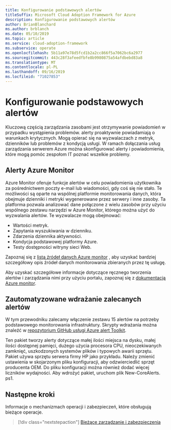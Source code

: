```yaml
---
title: Konfigurowanie podstawowych alertów
titleSuffix: Microsoft Cloud Adoption Framework for Azure
description: Konfigurowanie podstawowych alertów
author: BrianBlanchard
ms.author: brblanch
ms.date: 05/10/2019
ms.topic: article
ms.service: cloud-adoption-framework
ms.subservice: operate
ms.openlocfilehash: 5b11a97e78d5fcd1b2a2cc866f5a7062bc6a2977
ms.sourcegitcommit: 443c28f3afeedfbfe8b9980875a54afdbebd83a8
ms.translationtype: MT
ms.contentlocale: pl-PL
ms.lasthandoff: 09/16/2019
ms.locfileid: "71027853"
---
```

# <a name="set-up-basic-alerts"></a>Konfigurowanie podstawowych alertów

Kluczową częścią zarządzania zasobami jest otrzymywanie powiadomień w przypadku wystąpienia problemów. alerty proaktywnie powiadamiają o warunkach krytycznych. Mogą opierać się na wyzwalaczach z metryk, dzienników lub problemów z kondycją usługi. W ramach dołączania usług zarządzania serwerem Azure można skonfigurować alerty i powiadomienia, które mogą pomóc zespołom IT poznać wszelkie problemy.

## <a name="azure-monitor-alerts"></a>Alerty Azure Monitor

Azure Monitor oferuje [](https://docs.microsoft.com/azure/azure-monitor/platform/alerts-overview) funkcje alertów w celu powiadomienia użytkownika za pośrednictwem poczty e-mail lub wiadomości, gdy coś się nie stało. Te możliwości są oparte na wspólnej platformie monitorowania danych, która obejmuje dzienniki i metryki wygenerowane przez serwery i inne zasoby. Ta platforma pozwala analizować dane połączone z wielu zasobów przy użyciu wspólnego zestawu narzędzi w Azure Monitor, którego można użyć do wyzwalania alertów. Te wyzwalacze mogą obejmować:

- Wartości metryk.
- Zapytania wyszukiwania w dzienniku.
- Zdarzenia dziennika aktywności.
- Kondycja podstawowej platformy Azure.
- Testy dostępności witryny sieci Web.

Zapoznaj się z [listą źródeł danych Azure monitor](https://docs.microsoft.com/azure/azure-monitor/platform/data-sources) , aby uzyskać bardziej szczegółowy opis źródeł danych monitorowania zbieranych przez tę usługę.

Aby uzyskać szczegółowe informacje dotyczące ręcznego tworzenia alertów i zarządzania nimi przy użyciu portalu, zapoznaj się z [dokumentacją Azure monitor](https://docs.microsoft.com/azure/azure-monitor/platform/alerts-metric).

## <a name="automated-deployment-of-recommended-alerts"></a>Zautomatyzowane wdrażanie zalecanych alertów

W tym przewodniku zalecamy włączenie zestawu 15 alertów na potrzeby podstawowego monitorowania infrastruktury. Skrypty wdrażania można znaleźć w [repozytorium GitHub usługi Azure alert Toolkit](https://github.com/Microsoft/manageability-toolkits).

Ten pakiet tworzy alerty dotyczące małej ilości miejsca na dysku, małej ilości dostępnej pamięci, dużego użycia procesora CPU, nieoczekiwanych zamknięć, uszkodzonych systemów plików i typowych awarii sprzętu. Pakiet używa sprzętu serwera firmy HP jako przykładu. Należy zmienić ustawienia w skojarzonym pliku konfiguracji, aby odzwierciedlić sprzęt producenta OEM. Do pliku konfiguracji można również dodać więcej liczników wydajności. Aby wdrożyć pakiet, uruchom plik New-CoreAlerts. ps1.

## <a name="next-steps"></a>Następne kroki

Informacje o mechanizmach operacji i zabezpieczeń, które obsługują bieżące operacje.

> [!div class="nextstepaction"]
> [Bieżące zarządzanie i zabezpieczenia](./ongoing-management-overview.md)
